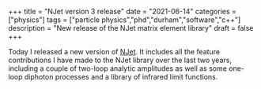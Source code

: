 +++
title = "NJet version 3 release"
date = "2021-06-14"
categories = ["physics"]
tags = ["particle physics","phd","durham","software","c++"]
description = "New release of the NJet matrix element library"
draft = false
+++

Today I released a new version of [NJet](https://bitbucket.org/njet/njet).
It includes all the feature contributions I have made to the NJet library over the last two years, including a couple of two-loop analytic amplitudes as well as some one-loop diphoton processes and a library of infrared limit functions.
